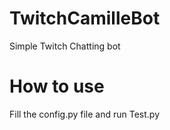 # TwitchCamilleBot
Simple Twitch Chatting bot 

# How to use
Fill the config.py file and run Test.py

